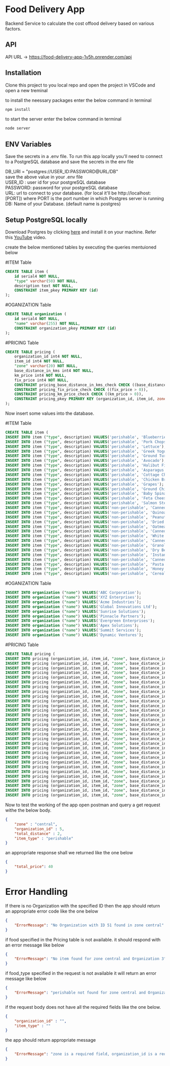 # Food Delivery App
Backend Service to calculate the cost offood delivery based on various factors.
## API
API URL -> https://food-delivery-app-1v5h.onrender.com/api

## Installation
Clone this project to you local repo and open the project in VSCode and open a new treminal

to install the neessary packages enter the below command in terminal
```sh
npm install
```
to start the server enter the below command in terminal
```sh
node server
```
## ENV Variables

Save the secrets in a .env file.
To run this app locally you'll need to connect to a PostgreSQL database and save the secrets in the env file

DB_URI = "postgres://USER_ID:PASSWORD@URL/DB"  
save the above value in your .env file   
USER_ID : user id for your postgreSQL database  
PASSWORD: password for your postgreSQL database  
URL: url to connect to your database. (for local it'll be http://localhost:[PORT]) where PORT is the port number in which Postgres server is running  
DB: Name of your Database. (default name is postgres)  

## Setup PostgreSQL locally

Download Postgres by clicking [here](https://www.postgresql.org/download/) and install it on your machine. Refer this [YouTube](https://www.youtube.com/watch?v=HmziePvMwkE) video.

create the below mentioned tables by executing the queries mentuioned below

#ITEM Table
```sql
CREATE TABLE item (
	id serial4 NOT NULL,
	"type" varchar(50) NOT NULL,
	description text NOT NULL,
	CONSTRAINT item_pkey PRIMARY KEY (id)
);
```
#OGANIZATION Table
```sql
CREATE TABLE organization (
	id serial4 NOT NULL,
	"name" varchar(255) NOT NULL,
	CONSTRAINT organization_pkey PRIMARY KEY (id)
);
```
#PRICING Table
```sql
CREATE TABLE pricing (
	organization_id int4 NOT NULL,
	item_id int4 NOT NULL,
	"zone" varchar(20) NOT NULL,
	base_distance_in_kms int4 NOT NULL,
	km_price int4 NOT NULL,
	fix_price int4 NOT NULL,
	CONSTRAINT pricing_base_distance_in_kms_check CHECK ((base_distance_in_kms > 0)),
	CONSTRAINT pricing_fix_price_check CHECK ((fix_price > 0)),
	CONSTRAINT pricing_km_price_check CHECK ((km_price > 0)),
	CONSTRAINT pricing_pkey PRIMARY KEY (organization_id, item_id, zone)
);
```

Now insert some values into the database.

#ITEM Table
```sql
CREATE TABLE item (
INSERT INTO item ("type", description) VALUES('perishable', 'Blueberries');
INSERT INTO item ("type", description) VALUES('perishable', 'Pork Chops');
INSERT INTO item ("type", description) VALUES('perishable', 'Lettuce');
INSERT INTO item ("type", description) VALUES('perishable', 'Greek Yogurt');
INSERT INTO item ("type", description) VALUES('perishable', 'Ground Turkey');
INSERT INTO item ("type", description) VALUES('perishable', 'Avocado');
INSERT INTO item ("type", description) VALUES('perishable', 'Halibut Fillet');
INSERT INTO item ("type", description) VALUES('perishable', 'Asparagus');
INSERT INTO item ("type", description) VALUES('perishable', 'Cottage Cheese');
INSERT INTO item ("type", description) VALUES('perishable', 'Chicken Breast');
INSERT INTO item ("type", description) VALUES('perishable', 'Grapes');
INSERT INTO item ("type", description) VALUES('perishable', 'Ground Chicken');
INSERT INTO item ("type", description) VALUES('perishable', 'Baby Spinach');
INSERT INTO item ("type", description) VALUES('perishable', 'Feta Cheese');
INSERT INTO item ("type", description) VALUES('perishable', 'Salmon Steak');
INSERT INTO item ("type", description) VALUES('non-perishable', 'Canned Soup');
INSERT INTO item ("type", description) VALUES('non-perishable', 'Quinoa');
INSERT INTO item ("type", description) VALUES('non-perishable', 'Peanut Butter');
INSERT INTO item ("type", description) VALUES('non-perishable', 'Dried Pasta');
INSERT INTO item ("type", description) VALUES('non-perishable', 'Oatmeal');
INSERT INTO item ("type", description) VALUES('non-perishable', 'Canned Tuna');
INSERT INTO item ("type", description) VALUES('non-perishable', 'White Rice');
INSERT INTO item ("type", description) VALUES('non-perishable', 'Canned Corn');
INSERT INTO item ("type", description) VALUES('non-perishable', 'Granola Bars');
INSERT INTO item ("type", description) VALUES('non-perishable', 'Dry Beans');
INSERT INTO item ("type", description) VALUES('non-perishable', 'Instant Noodles');
INSERT INTO item ("type", description) VALUES('non-perishable', 'Canned Tomatoes');
INSERT INTO item ("type", description) VALUES('non-perishable', 'Pasta Sauce');
INSERT INTO item ("type", description) VALUES('non-perishable', 'Honey');
INSERT INTO item ("type", description) VALUES('non-perishable', 'Cereal');
```
#OGANIZATION Table
```sql
INSERT INTO organization ("name") VALUES('ABC Corporation');
INSERT INTO organization ("name") VALUES('XYZ Enterprises');
INSERT INTO organization ("name") VALUES('Acme Industries');
INSERT INTO organization ("name") VALUES('Global Innovations Ltd');
INSERT INTO organization ("name") VALUES('Sunrise Solutions');
INSERT INTO organization ("name") VALUES('Pinnacle Partners');
INSERT INTO organization ("name") VALUES('Evergreen Enterprises');
INSERT INTO organization ("name") VALUES('Apex Solutions');
INSERT INTO organization ("name") VALUES('Summit Services');
INSERT INTO organization ("name") VALUES('Dynamic Ventures');
```
#PRICING Table
```sql
CREATE TABLE pricing (
INSERT INTO pricing (organization_id, item_id, "zone", base_distance_in_kms, km_price, fix_price) VALUES(1, 11, 'central', 10, 150, 5000);
INSERT INTO pricing (organization_id, item_id, "zone", base_distance_in_kms, km_price, fix_price) VALUES(2, 14, 'central', 10, 150, 6000);
INSERT INTO pricing (organization_id, item_id, "zone", base_distance_in_kms, km_price, fix_price) VALUES(3, 17, 'central', 5, 150, 2000);
INSERT INTO pricing (organization_id, item_id, "zone", base_distance_in_kms, km_price, fix_price) VALUES(4, 20, 'central', 5, 150, 3000);
INSERT INTO pricing (organization_id, item_id, "zone", base_distance_in_kms, km_price, fix_price) VALUES(5, 23, 'central', 5, 150, 4000);
INSERT INTO pricing (organization_id, item_id, "zone", base_distance_in_kms, km_price, fix_price) VALUES(6, 26, 'central', 5, 150, 3000);
INSERT INTO pricing (organization_id, item_id, "zone", base_distance_in_kms, km_price, fix_price) VALUES(7, 29, 'central', 5, 150, 4000);
INSERT INTO pricing (organization_id, item_id, "zone", base_distance_in_kms, km_price, fix_price) VALUES(8, 32, 'central', 5, 150, 3000);
INSERT INTO pricing (organization_id, item_id, "zone", base_distance_in_kms, km_price, fix_price) VALUES(9, 35, 'central', 5, 150, 2000);
INSERT INTO pricing (organization_id, item_id, "zone", base_distance_in_kms, km_price, fix_price) VALUES(10, 38, 'central', 5, 150, 3000);
INSERT INTO pricing (organization_id, item_id, "zone", base_distance_in_kms, km_price, fix_price) VALUES(1, 13, 'pacific', 10, 100, 7000);
INSERT INTO pricing (organization_id, item_id, "zone", base_distance_in_kms, km_price, fix_price) VALUES(2, 16, 'pacific', 10, 100, 8000);
INSERT INTO pricing (organization_id, item_id, "zone", base_distance_in_kms, km_price, fix_price) VALUES(3, 19, 'pacific', 10, 100, 4000);
INSERT INTO pricing (organization_id, item_id, "zone", base_distance_in_kms, km_price, fix_price) VALUES(4, 22, 'pacific', 10, 100, 5000);
INSERT INTO pricing (organization_id, item_id, "zone", base_distance_in_kms, km_price, fix_price) VALUES(5, 25, 'pacific', 10, 100, 6000);
INSERT INTO pricing (organization_id, item_id, "zone", base_distance_in_kms, km_price, fix_price) VALUES(6, 28, 'pacific', 10, 100, 5000);
INSERT INTO pricing (organization_id, item_id, "zone", base_distance_in_kms, km_price, fix_price) VALUES(7, 31, 'pacific', 10, 100, 6000);
INSERT INTO pricing (organization_id, item_id, "zone", base_distance_in_kms, km_price, fix_price) VALUES(8, 34, 'pacific', 10, 100, 5000);
INSERT INTO pricing (organization_id, item_id, "zone", base_distance_in_kms, km_price, fix_price) VALUES(9, 37, 'pacific', 10, 100, 4000);
INSERT INTO pricing (organization_id, item_id, "zone", base_distance_in_kms, km_price, fix_price) VALUES(10, 40, 'pacific', 10, 100, 5000);
INSERT INTO pricing (organization_id, item_id, "zone", base_distance_in_kms, km_price, fix_price) VALUES(1, 12, 'eastern', 7, 180, 6000);
INSERT INTO pricing (organization_id, item_id, "zone", base_distance_in_kms, km_price, fix_price) VALUES(2, 15, 'eastern', 7, 180, 7000);
INSERT INTO pricing (organization_id, item_id, "zone", base_distance_in_kms, km_price, fix_price) VALUES(3, 18, 'eastern', 7, 180, 3000);
INSERT INTO pricing (organization_id, item_id, "zone", base_distance_in_kms, km_price, fix_price) VALUES(4, 21, 'eastern', 7, 180, 4000);
INSERT INTO pricing (organization_id, item_id, "zone", base_distance_in_kms, km_price, fix_price) VALUES(5, 24, 'eastern', 7, 180, 5000);
INSERT INTO pricing (organization_id, item_id, "zone", base_distance_in_kms, km_price, fix_price) VALUES(6, 27, 'eastern', 7, 180, 4000);
INSERT INTO pricing (organization_id, item_id, "zone", base_distance_in_kms, km_price, fix_price) VALUES(7, 30, 'eastern', 7, 180, 5000);
INSERT INTO pricing (organization_id, item_id, "zone", base_distance_in_kms, km_price, fix_price) VALUES(8, 33, 'eastern', 7, 180, 4000);
INSERT INTO pricing (organization_id, item_id, "zone", base_distance_in_kms, km_price, fix_price) VALUES(9, 36, 'eastern', 7, 180, 3000);
INSERT INTO pricing (organization_id, item_id, "zone", base_distance_in_kms, km_price, fix_price) VALUES(10, 39, 'eastern', 7, 180, 4000);
```

Now to test the working of the app open postman and query a get request withe the below body.
```json
{
    "zone" : "central",
    "organization_id" : 5,
    "total_distance" : 2,
    "item_type" : "perishable"
}
```

an appropriate response shall we returned like the one below
```json
{
    "total_price": 40
}
```

# Error Handling
If there is no Organization with the specified ID then the app should return an appropriate error code like the one below

```json
{
    "ErrorMessage": "No Organization with ID 51 found in zone central"
}
```

if food specified in the Pricing table is not available. it should respond with an error message like below
```json
{
    "ErrorMessage": "No item found for zone central and Organization 3"
}
```
if food_type specified in the request is not available it will return an error message like below
```json
{
    "ErrorMessage": "perishable not found for zone central and Organization 3"
}
```
if the request body does not have all the required fields like the one below.
```json
{
    "organization_id" : "",
    "item_type" : ""
}
```
the app should return appropriate message 
```json 
{
    "ErrorMessage": "zone is a required field, organization_id is a required field, total_distance is a required field, item_type is a required field. (should be either 'perishable' or 'non-perishable')"
}
```

